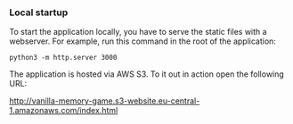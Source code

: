 ### Local startup

To start the application locally, you have to serve the static files with a webserver. For example, run this command in the root of the application:

`python3 -m http.server 3000`

The application is hosted via AWS S3. To it out in action open the following URL:

http://vanilla-memory-game.s3-website.eu-central-1.amazonaws.com/index.html
